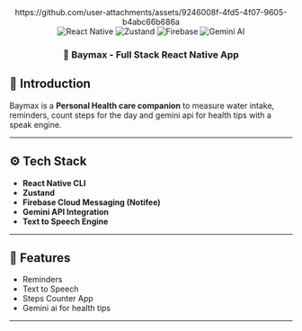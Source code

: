 <div align="center">
https://github.com/user-attachments/assets/9246008f-4fd5-4f07-9605-b4abc66b686a
<div>
  <img src="https://img.shields.io/badge/-React_Native-black?style=for-the-badge&logoColor=white&logo=react&color=61DAFB" alt="React Native" />
  <img src="https://img.shields.io/badge/-Zustand-black?style=for-the-badge&logoColor=white&logo=zustand&color=4B88A2" alt="Zustand" />
  <img src="https://img.shields.io/badge/-Firebase-black?style=for-the-badge&logoColor=white&logo=firebase&color=FFCA28" alt="Firebase" />
  <img src="https://img.shields.io/badge/-Gemini_AI-black?style=for-the-badge&logoColor=white&color=5A20CB" alt="Gemini AI" />
</div>


<h3 align="center">🤖 Baymax - Full Stack React Native App</h3>

</div>

## 🤖 Introduction

Baymax is a **Personal Health care companion** to measure water intake, reminders, count steps for the day and gemini api for health tips with a speak engine.

---
## ⚙️ Tech Stack

- **React Native CLI**
- **Zustand** 
- **Firebase Cloud Messaging (Notifee)** 
- **Gemini API Integration** 
- **Text to Speech Engine** 
---

## 🚀 Features

- Reminders
- Text to Speech
- Steps Counter App
- Gemini ai for health tips
---


